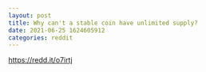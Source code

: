 ```yaml
--- 
layout: post 
title: Why can't a stable coin have unlimited supply? 
date: 2021-06-25 1624605912 
categories: reddit 
--- 
```

https://redd.it/o7irtj